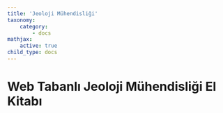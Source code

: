 ```yaml
---
title: 'Jeoloji Mühendisliği'
taxonomy:
    category:
        - docs
mathjax:
    active: true
child_type: docs
---
```


<h1 id="mcetoc_1c49std1f0">Web Tabanlı Jeoloji M&uuml;hendisliği El Kitabı</h1>